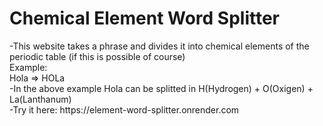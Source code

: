 <h1> Chemical Element Word Splitter </h1>
-This website takes a phrase and divides it into chemical elements of the periodic table (if this is possible of course) <br>
Example: <br>
Hola => HOLa <br>
-In the above example Hola can be splitted in H(Hydrogen) + O(Oxigen) + La(Lanthanum) <br>
-Try it here: https://element-word-splitter.onrender.com
